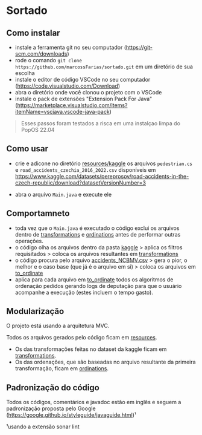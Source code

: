 # Sortado

## Como instalar

* instale a ferramenta git no seu computador (<https://git-scm.com/downloads>)
* rode o comando `git clone https://github.com/marcossFarias/sortado.git` em um diretório de sua escolha
* instale o editor de código VSCode no seu computador (<https://code.visualstudio.com/Download>)
* abra o diretório onde você clonou o projeto com o VSCode
* instale o pack de extensões "Extension Pack For Java" (<https://marketplace.visualstudio.com/items?itemName=vscjava.vscode-java-pack>)

> Esses passos foram testados a risca em uma instalçao limpa do PopOS 22.04

## Como usar

* crie e adicone no diretório [resources/kaggle](resources/kaggle/) os arquivos `pedestrian.cs`
e `road_accidents_czechia_2016_2022.csv` disponíveis em <https://www.kaggle.com/datasets/pereprosov/road-accidents-in-the-czech-republic/download?datasetVersionNumber=3>

* abra o arquivo `Main.java` e execute ele

## Comportamneto

* toda vez que o `Main.java` é executado o código exclui os arquivos dentro de [transformations](resources/transformations/) e [ordinations](resources/ordinations) antes de performar outras operações.
* o código olha os arquivos dentro da pasta [kaggle](resources/kaggle/) > aplica os filtros requisitados > coloca os arquivos resultantes em [transformations](resources/transformations/)
* o código procura pelo arquivo [accidents_NCBMV.csv](resources/transformations/accidents_NCBMV.csv) > gera o pior, o melhor e o caso base (que já é o arquivo em si) > coloca os arquivos em [to_ordinate](resources/ordinations/to_ordinate)
* aplica para cada arquivo em [to_ordinate](resources/ordinations/to_ordinate) todos os algoritmos de ordenação pedidos gerando logs de deputação para que o usuário acompanhe a execução (estes incluem o tempo gasto).

## Modularização

O projeto está usando a arquitetura MVC.

Todos os arquivos gerados pelo código ficam em [resources](resources).

* Os das transformações feitas no dataset da kaggle ficam em [transformations](resources/transformations).
* Os das ordenações, que são baseadas no arquivo resultante da primeira transformação, ficam em [ordinations](resources/ordinations).

## Padronização do código

Todos os códigos, comentários e javadoc estão em inglês e seguem a padronização proposta pelo Google (<https://google.github.io/styleguide/javaguide.html>)¹

¹usando a extensão sonar lint

